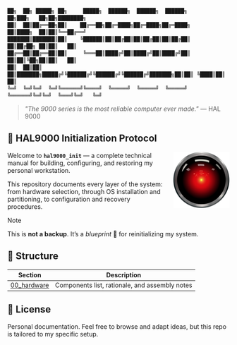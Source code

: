 ```
██╗  ██╗ █████╗ ██╗     █████╗  ██████╗  ██████╗  ██████╗         ██╗███╗   ██╗██╗████████╗
██║  ██║██╔══██╗██║    ██╔══██╗██╔═████╗██╔═████╗██╔═████╗        ██║████╗  ██║██║╚══██╔══╝
███████║███████║██║    ╚██████║██║██╔██║██║██╔██║██║██╔██║        ██║██╔██╗ ██║██║   ██║   
██╔══██║██╔══██║██║     ╚═══██║████╔╝██║████╔╝██║████╔╝██║        ██║██║╚██╗██║██║   ██║   
██║  ██║██║  ██║███████╗█████╔╝╚██████╔╝╚██████╔╝╚██████╔╝███████╗██║██║ ╚████║██║   ██║   
╚═╝  ╚═╝╚═╝  ╚═╝╚══════╝╚════╝  ╚═════╝  ╚═════╝  ╚═════╝ ╚══════╝╚═╝╚═╝  ╚═══╝╚═╝   ╚═╝
```
>_"The 9000 series is the most reliable computer ever made."_
> — HAL 9000

## 🧠 HAL9000 Initialization Protocol

<img src="hal9000.svg" alt="HAL 9000" width="180" align="right" style="margin-left: 15px; width: 128px; height:128px">

Welcome to **`hal9000_init`** — a complete technical manual for building, configuring, and restoring my personal workstation.

This repository documents every layer of the system:
from hardware selection, through OS installation and partitioning, to configuration and recovery procedures.

> [!NOTE]
> This is **not a backup**. It’s a _blueprint_ 📐 for reinitializing my system.

## 🧱 Structure

| Section                                  | Description                                    |
|------------------------------------------|------------------------------------------------|
| [00_hardware](00_hardware/components.md) | Components list, rationale, and assembly notes |

## 📜 License

Personal documentation. 
Feel free to browse and adapt ideas, but this repo is tailored to my specific setup.
